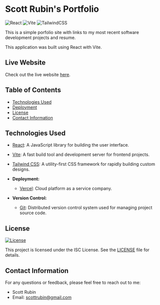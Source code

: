 # Scott Rubin's Portfolio
![React](https://img.shields.io/badge/React-18.2.0-61DAFB?style=for-the-badge&logo=react&logoColor=white)
![Vite](https://img.shields.io/badge/vite-4.4.5-646CFF?style=for-the-badge&logo=vite&logoColor=white)
![TailwindCSS](https://img.shields.io/badge/Tailwind_CSS-3.1.8-38B2AC?style=for-the-badge&logo=tailwind-css&logoColor=white)


This is a simple porfolio site with links to my most recent software development projects and resume. 

This application was built using React with Vite.

## Live Website
Check out the live website [here](https://8cott.com/).

## Table of Contents
- [Technologies Used](#technologies-used)
- [Deployment](#deployment)
- [License](#license)
- [Contact Information](#contact-information)

## Technologies Used
  - [React](https://reactjs.org/): A JavaScript library for building the user interface.
  - [Vite](https://vitejs.dev/): A fast build tool and development server for frontend projects.
  - [Tailwind CSS](https://tailwindcss.com/): A utility-first CSS framework for rapidly building custom designs.

- **Deployment:**
  - [Vercel](https://vercel.com/): Cloud platform as a service company.

- **Version Control:**
  - [Git](https://git-scm.com/): Distributed version control system used for managing project source code.

## License
[![License](https://img.shields.io/badge/License-MIT-blue.svg)](https://opensource.org/licenses/MIT)

This project is licensed under the ISC License. See the [LICENSE](LICENSE) file for details.

## Contact Information
For any questions or feedback, please feel free to reach out to me:
- Scott Rubin
- Email: scottrubin@gmail.com
